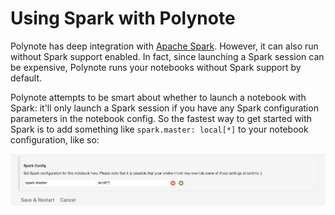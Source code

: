 # Using Spark with Polynote

Polynote has deep integration with [Apache Spark](https://spark.apache.org). However, it can also run without Spark support enabled.
In fact, since launching a Spark session can be expensive, Polynote runs your notebooks without Spark support by default.

Polynote attempts to be smart about whether to launch a notebook with Spark: it'll only launch a Spark session if you
have any Spark configuration parameters in the notebook config. So the fastest way to get started with Spark is to add
something like `spark.master: local[*]` to your notebook configuration, like so:

![spark-master-config](images/spark-master-config.png)